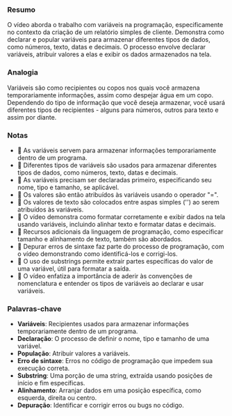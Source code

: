 ### Resumo
O vídeo aborda o trabalho com variáveis na programação, especificamente no contexto da criação de um relatório simples de cliente. Demonstra como declarar e popular variáveis para armazenar diferentes tipos de dados, como números, texto, datas e decimais. O processo envolve declarar variáveis, atribuir valores a elas e exibir os dados armazenados na tela.

### Analogia
Variáveis são como recipientes ou copos nos quais você armazena temporariamente informações, assim como despejar água em um copo. Dependendo do tipo de informação que você deseja armazenar, você usará diferentes tipos de recipientes - alguns para números, outros para texto e assim por diante.

### Notas
- 📝 As variáveis servem para armazenar informações temporariamente dentro de um programa.
- 📝 Diferentes tipos de variáveis são usados para armazenar diferentes tipos de dados, como números, texto, datas e decimais.
- 📝 As variáveis precisam ser declaradas primeiro, especificando seu nome, tipo e tamanho, se aplicável.
- 📝 Os valores são então atribuídos às variáveis usando o operador "=".
- 📝 Os valores de texto são colocados entre aspas simples ('') ao serem atribuídos às variáveis.
- 📝 O vídeo demonstra como formatar corretamente e exibir dados na tela usando variáveis, incluindo alinhar texto e formatar datas e decimais.
- 📝 Recursos adicionais da linguagem de programação, como especificar tamanho e alinhamento de texto, também são abordados.
- 📝 Depurar erros de sintaxe faz parte do processo de programação, com o vídeo demonstrando como identificá-los e corrigi-los.
- 📝 O uso de substrings permite extrair partes específicas do valor de uma variável, útil para formatar a saída.
- 📝 O vídeo enfatiza a importância de aderir às convenções de nomenclatura e entender os tipos de variáveis ao declarar e usar variáveis.

### Palavras-chave
- **Variáveis**: Recipientes usados para armazenar informações temporariamente dentro de um programa.
- **Declaração**: O processo de definir o nome, tipo e tamanho de uma variável.
- **População**: Atribuir valores a variáveis.
- **Erro de sintaxe**: Erros no código de programação que impedem sua execução correta.
- **Substring**: Uma porção de uma string, extraída usando posições de início e fim específicas.
- **Alinhamento**: Arranjar dados em uma posição específica, como esquerda, direita ou centro.
- **Depuração**: Identificar e corrigir erros ou bugs no código.
